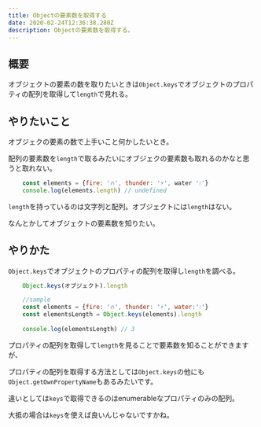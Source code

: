 ```yaml
---
title: Objectの要素数を取得する
date: 2020-02-24T12:36:38.280Z
description: Objectの要素数を取得する。
---
```

## 概要
オブジェクトの要素の数を取りたいときは`Object.keys`でオブジェクトのプロパティの配列を取得して`length`で見れる。
## やりたいこと

オブジェクの要素の数で上手いこと何かしたいとき。

配列の要素数を`length`で取るみたいにオブジェクの要素数も取れるのかなと思うと取れない。
```javascript
    const elements = {fire: '🔥', thunder: '⚡️', water '💧'}
    console.log(elements.length) // undefined
```
`length`を持っているのは文字列と配列。オブジェクトには`length`はない。

なんとかしてオブジェクトの要素数を知りたい。

## やりかた

`Object.keys`でオブジェクトのプロパティの配列を取得し`length`を調べる。
```javascript
    Object.keys(オブジェクト).length
```
```javascript
    //sample
    const elements = {fire: '🔥', thunder: '⚡️', water:'💧'}
    const elementsLength = Object.keys(elements).length
    
    console.log(elementsLength) // 3
```
 

プロパティの配列を取得して`length`を見ることで要素数を知ることができますが、

プロパティの配列を取得する方法としては`Object.keys`の他にも`Object.getOwnPropertyName`もあるみたいです。

違いとしては`keys`で取得できるのはenumerableなプロパティのみの配列。

大抵の場合は`keys`を使えば良いんじゃないですかね。
